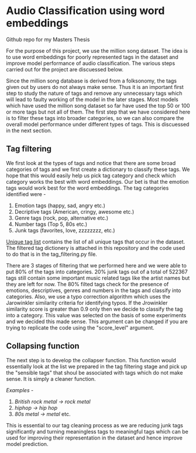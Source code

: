 # Audio Classification using word embeddings
Github repo for my Masters Thesis

For the purpose of this project, we use the million song dataset. The idea is to use word embeddings for poorly represented tags in the dataset and improve model performance of audio classification. The various steps carried out for the project are discuessed below.


Since the million song database is derived from a folksonomy, the tags given out by users do not always make sense. Thus it is an important first step to study the nature of tags and remove any unnecessary tags which will lead to faulty working of the model in the later stages. Most models which have used the million song dataset so far have used the top 50 or 100 or more tags but not all of them. The first step that we have considered here is to filter these tags into broader categories, so we can also compare the overall model performance under different types of tags. This is discuessed in the next section. 


## Tag filtering 
We first look at the types of tags and notice that there are some broad categories of tags and we first create a dictionary to classify these tags. We hope that this would easily help us pick tag category and check which category works the best with word embeddings. Our bet is that the emotion tags would work best for the word embeddings. The tag categories identified were - 

1. Emotion tags (happy, sad, angry etc.)
2. Decriptive tags (American, cringy, awesome etc.)
3. Genre tags (rock, pop, alternative etc.)
4. Number tags (Top 5, 80s etc.) 
5. Junk tags (favorites, love, zzzzzzzz, etc.)

         
[Unique tag list](http://millionsongdataset.com/sites/default/files/lastfm/lastfm_unique_tags.txt) contains the list of all unique tags that occur in the dataset. The filtered tag dictionery is attached in this repository and the code used to do that is in the tag_filtering.py file.


There are 3 stages of filtering that we performed here and we were able to put 80% of the tags into categories. 20% junk tags out of a total of 522367 tags still contain some important music related tags like the artist names but they are left for now. The 80% filted tags check for the presence of emotions, descriptives, genres and numbers in the tags and classify into categories. Also, we use a typo correction algorithm which uses the Jarowinkler similarity criteria for identifying typos. If the Jrowinkler similarity score is greater than 0.9 only then we decide to classify the tag into a category. This value was selected on the basis of some experiments and we decided this made sense. This argument can be changed if you are trying to replicate the code using the "score_level" argument. 


## Collapsing function
The next step is to develop the collapser function. This function would essentially look at the list we prepared in the tag filtering stage and pick up the "sensible tags" that shoul be associated with tags which do not make sense. It is simply a cleaner function.

_Examples -_
1. _British rock metal -> rock metal_
2. _hiphop -> hip hop_
3. _80s metal -> metal_ etc.

This is essential to our tag cleaning process as we are reducing junk tags significantly and turning meaningless tags to meaningful tags which can be used for improving their representation in the dataset and hence improve model prediction. 
